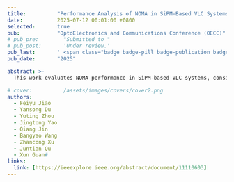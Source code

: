 ```yaml
---
title:          "Performance Analysis of NOMA in SiPM-Based VLC Systems"
date:           2025-07-12 00:01:00 +0800
selected:       true
pub:            "OptoElectronics and Communications Conference (OECC)"
# pub_pre:        "Submitted to "
# pub_post:       'Under review.'
pub_last:       ' <span class="badge badge-pill badge-publication badge-success">Conference Poster</span>'
pub_date:       "2025"

abstract: >-
  This work evaluates NOMA performance in SiPM-based VLC systems, considering nonlinearity and Poisson statistics. Results reveal that nonlinearity affects NOMA-OMA's achievable rate relative advantage; and optimal BER requires precise power allocation and ambient light control.

# cover:          /assets/images/covers/cover2.png
authors:
  - Feiyu Jiao
  - Yansong Du
  - Yuting Zhou
  - Jingtong Yao
  - Qiang Jin
  - Bangyao Wang
  - Zhancong Xu
  - Juntian Qu
  - Xun Guan#
links:
  link: [https://ieeexplore.ieee.org/abstract/document/11110603]
---
```

